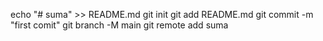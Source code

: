 echo "# suma" >> README.md
git init
git add README.md
git commit -m "first comit"
git branch -M main
git remote add 
suma
